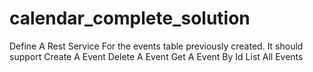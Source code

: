 # calendar_complete_solution
Define A Rest Service For the events table previously created. 
It should support Create A Event 
Delete A Event 
Get A Event By Id 
List All Events